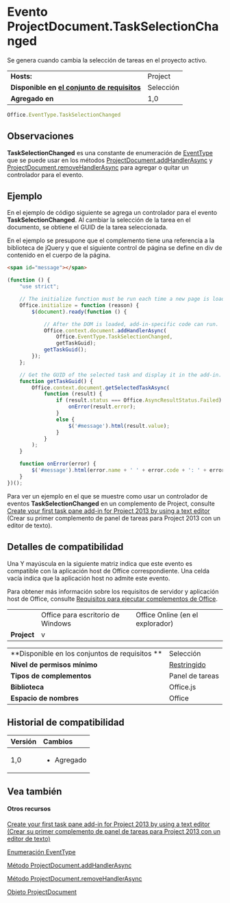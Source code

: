 
# Evento ProjectDocument.TaskSelectionChanged
Se genera cuando cambia la selección de tareas en el proyecto activo.

|||
|:-----|:-----|
|**Hosts:**|Project|
|**Disponible en [el conjunto de requisitos](../../docs/overview/specify-office-hosts-and-api-requirements.md)**|Selección|
|**Agregado en**|1,0|

```js
Office.EventType.TaskSelectionChanged
```


## Observaciones

 **TaskSelectionChanged** es una constante de enumeración de [EventType](../../reference/shared/eventtype-enumeration.md) que se puede usar en los métodos [ProjectDocument.addHandlerAsync](../../reference/shared/projectdocument.addhandlerasync.md) y [ProjectDocument.removeHandlerAsync](../../reference/shared/projectdocument.removehandlerasync.md) para agregar o quitar un controlador para el evento.


## Ejemplo

En el ejemplo de código siguiente se agrega un controlador para el evento **TaskSelectionChanged**. Al cambiar la selección de la tarea en el documento, se obtiene el GUID de la tarea seleccionada.

En el ejemplo se presupone que el complemento tiene una referencia a la biblioteca de jQuery y que el siguiente control de página se define en div de contenido en el cuerpo de la página.




```HTML
<span id="message"></span>
```




```js
(function () {
    "use strict";

    // The initialize function must be run each time a new page is loaded.
    Office.initialize = function (reason) {
        $(document).ready(function () {

            // After the DOM is loaded, add-in-specific code can run.
            Office.context.document.addHandlerAsync(
                Office.EventType.TaskSelectionChanged,
                getTaskGuid);
            getTaskGuid();
        });
    };

    // Get the GUID of the selected task and display it in the add-in.
    function getTaskGuid() {
        Office.context.document.getSelectedTaskAsync(
            function (result) {
                if (result.status === Office.AsyncResultStatus.Failed) {
                    onError(result.error);
                }
                else {
                    $('#message').html(result.value);
                }
            }
        );
    }

    function onError(error) {
        $('#message').html(error.name + ' ' + error.code + ': ' + error.message);
    }
})();
```

Para ver un ejemplo en el que se muestre como usar un controlador de eventos **TaskSelectionChanged** en un complemento de Project, consulte [Create your first task pane add-in for Project 2013 by using a text editor](../../docs/project/create-your-first-task-pane-add-in-for-project-by-using-a-text-editor.md) (Crear su primer complemento de panel de tareas para Project 2013 con un editor de texto).


## Detalles de compatibilidad


Una Y mayúscula en la siguiente matriz indica que este evento es compatible con la aplicación host de Office correspondiente. Una celda vacía indica que la aplicación host no admite este evento.

Para obtener más información sobre los requisitos de servidor y aplicación host de Office, consulte [Requisitos para ejecutar complementos de Office](../../docs/overview/requirements-for-running-office-add-ins.md).


||||
|:-----|:-----|:-----|
||Office para escritorio de Windows|Office Online (en el explorador)|
|**Project**|v||

|||
|:-----|:-----|
|**Disponible en los conjuntos de requisitos **|Selección|
|**Nivel de permisos mínimo**|[Restringido](../../docs/develop/requesting-permissions-for-api-use-in-content-and-task-pane-add-ins.md)|
|**Tipos de complementos**|Panel de tareas|
|**Biblioteca**|Office.js|
|**Espacio de nombres**|Office|

## Historial de compatibilidad



|**Versión**|**Cambios**|
|:-----|:-----|
|1,0|<ul><li>Agregado</li></ul>|

## Vea también



#### Otros recursos


[Create your first task pane add-in for Project 2013 by using a text editor (Crear su primer complemento de panel de tareas para Project 2013 con un editor de texto)](../../docs/project/create-your-first-task-pane-add-in-for-project-by-using-a-text-editor.md)
[Enumeración EventType](../../reference/shared/eventtype-enumeration.md)
[Método ProjectDocument.addHandlerAsync](../../reference/shared/projectdocument.addhandlerasync.md)
[Método ProjectDocument.removeHandlerAsync](../../reference/shared/projectdocument.removehandlerasync.md)
[Objeto ProjectDocument](../../reference/shared/projectdocument.projectdocument.md)
